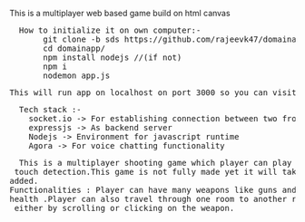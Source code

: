 This is a multiplayer web based game build on html canvas
<pre>
  How to initialize it on own computer:-
       git clone -b sds https://github.com/rajeevk47/domainapp.git
       cd domainapp/
       npm install nodejs //(if not)
       npm i 
       nodemon app.js
</pre>
<pre>This will run app on localhost on port 3000 so you can visit it on http://localhost:3000/</pre>
<pre>
  Tech stack :-
    socket.io -> For establishing connection between two frontend 
    expressjs -> As backend server
    Nodejs -> Environment for javascript runtime
    Agora -> For voice chatting functionality
</pre>
<pre>
  This is a multiplayer shooting game which player can play on both mobile and pc as it runs on web and it involves<br> touch detection.This game is not fully made yet it will take some more time but currently basic functionality has been <br>added.<br>Functionalities : Player can have many weapons like guns and fireballs for shooting and a healthbar for showing player's <br>health .Player can also travel through one room to another room through door .Player can change their weapon from hotbar<br> either by scrolling or clicking on the weapon. 
</pre>
